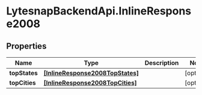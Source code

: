 # LytesnapBackendApi.InlineResponse2008

## Properties

Name | Type | Description | Notes
------------ | ------------- | ------------- | -------------
**topStates** | [**[InlineResponse2008TopStates]**](InlineResponse2008TopStates.md) |  | [optional] 
**topCities** | [**[InlineResponse2008TopCities]**](InlineResponse2008TopCities.md) |  | [optional] 


